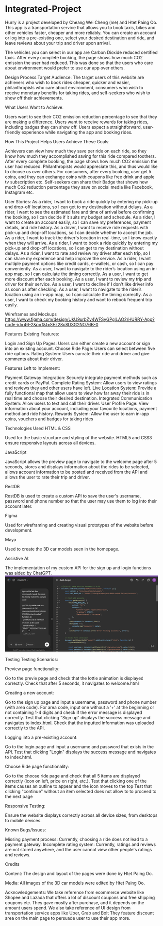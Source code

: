 # Integrated-Project
Hurry is a project developed by Cheang Wei Cheng (me) and Htet Paing Oo. This app is a transportation service that allows you to book taxis, bikes and other vehicles faster, cheaper and more reliably. You can create an account or log into a pre-existing one, select your desired destination and ride, and leave reviews about your trip and driver upon arrival.

The vehicles you can select in our app are Carbon Dioxide reduced certified taxis. After every complete booking, the page shows how much CO2 emission the user had reduced. This was done so that the users who care about environment would prefer to use our app over others.


Design Process
Target Audience: The target users of this website are achievers who wish to book rides cheaper, quicker and easier, philanthropists who care about environment, consumers who wish to receive monetary benefits for taking rides, and self-seekers who wish to show off their achievements.

What Users Want to Achieve:

Users want to see their CO2 emission reduction percentage to see that they are making a difference.
Users want to receive rewards for taking rides, including badges they can show off.
Users expect a straightforward, user-friendly experience while navigating the app and booking rides.

How This Project Helps Users Achieve These Goals:

Achievers can view how much they save per ride on each ride, so they know how much they accomplished saving for this ride compared toothers. After every complete booking, the page shows how much CO2 emission the user had reduced. Philanthropists would appreciate this, and thus would like to choose us over others. For consumers, after every booking, user get 5 coins, and they can exchange coins with coupons like free drink and apple tv subscription etc. Self-seekers can share their Badge that shows how much Co2 reduction percentage they save on social media like Facebook, Instagram etc.

User Stories:
As a rider, I want to book a ride quickly by entering my pick-up and drop-off locations, so I can get to my destination without delays.
As a rider, I want to see the estimated fare and time of arrival before confirming the booking, so I can decide if it suits my budget and schedule.
As a rider, I want to create an account easily, so I can save my preferences, payment details, and ride history.
As a driver, I want to receive ride requests with pick-up and drop-off locations, so I can decide whether to accept the job.
As a rider, I want to track the driver's location in real-time, so I know exactly when they will arrive.
As a rider, I want to book a ride quickly by entering my pick-up and drop-off locations, so I can get to my destination without delays.
As a rider, I want to rate and review my driver after each trip, so I can share my experience and help improve the service.
As a rider, I want multiple payment options like credit cards, e-wallets, or cash, so I can pay conveniently.
As a user, I want to navigate to the rider’s location using an in-app map, so I can calculate the timing correctly.
As a user, I want to get more discount after each booking.
As a user, I want to review my trip and driver for their service.
As a user, I want to decline if I don't like driver info as soon as after checking.
As a user, I want to navigate to the rider’s location using an in-app map, so I can calculate the timing correctly.
As a user, I want to check my booking history and want to rebook frequent trip easily.

Wireframes and Mockups
https://www.figma.com/design/UkU9urbZv4WFSyGPglLAO2/HURRY-App?node-id=46-2&p=f&t=SEz28o8D3G2NO76B-0

Features
Existing Features:

Login and Sign Up Pages: Users can either create a new account or sign into an existing account.
Choose Ride Page: Users can select between five ride options.
Rating System: Users canrate their ride and driver and give comments about their driver.

Features Left to Implement:

Payment Gateway Integration: Securely integrate payment methods such as credit cards or PayPal.
Complete Rating System: Allow users to view ratings and reviews they and other users have left.
Live Location System: Provide a fully functional map that allow users to view how far away their ride is in real time and choose their desired destination.
Integrated Communication System: Allow users to text and call their driver.
User Profile Page: View information about your account, including your favourite locations, payment method and ride history.
Rewards System: Allow the user to earn in-app coins, vouchers and badges for taking rides

Technologies Used
HTML & CSS

Used for the basic structure and styling of the website. HTML5 and CSS3 ensure responsive layouts across all devices.

JavaScript

JavaScript allows the preview page to navigate to the welcome page after 5 seconds, stores and displays information about the rides to be selected, allows account information to be posted and received from the API and allows the user to rate their trip and driver.

RestDB

RestDB is used to create a custom API to save the user's username, password and phone number so that the user may use them to log into their account later.

Figma

Used for wireframing and creating visual prototypes of the website before development.

Maya

Used to create the 3D car models seen in the homepage.

Assistive AI:

The implementation of my custom API for the sign up and login functions was aided by ChatGPT.
![image alt](https://github.com/CheangWeiCheng/Integrated-Project/blob/main/ChatGPT_screenshot.png?raw=true)

Testing
Testing Scenarios:

Preview page functionality:

Go to the previe page and check that the lottie animation is displayed correctly.
Check that after 5 seconds, it navigates to welcome.html

Creating a new account:

Go to the sign up page and input a username, password and phone number (with area code).
For area code, input one without a '+' at the beginning or not containing 1-4 digits and check if the error message is displayed correctly.
Test that clicking "Sign up" displays the success message and navigates to index.html.
Check that the inputted information was uploaded correctly to the API.

Logging into a pre-existing account:

Go to the login page and input a username and password that exists in the API.
Test that clicking "Login" displays the success message and navigates to index.html.

Choose Ride page functionality:

Go to the choose ride page and check that all 5 items are displayed correctly (icon on left, price on right, etc.).
Test that clicking one of the items causes an outline to appear and the icon moves to the top
Test that clicking "continue" without an item selected does not allow to to proceed to the next page

Responsive Testing:

Ensure the website displays correctly across all device sizes, from desktops to mobile devices.

Known Bugs/Issues:

Missing payment process: Currently, choosing a ride does not lead to a payment gateway.
Incomplete rating system: Currently, ratings and reviews are not stored anywhere, and the user cannot view other people's ratings and reviews.

Credits

Content:
The design and layout of the pages were done by Htet Paing Oo.

Media:
All images of the 3D car models were edited by Htet Paing Oo.

Acknowledgements:
We take reference from ecommerce website like Shopee and Lazada that offers a lot of discount coupons and free shipping coupons etc. They gave mostly after purchase, and it depends on the amount users spend. We also take reference of UI design from transportation service apps like Uber, Grab and Bolt They feature discount area on the main page to persuade user to use their app more.
